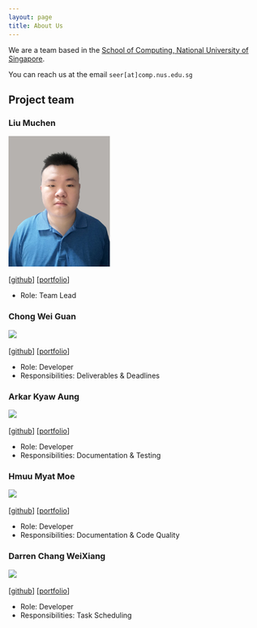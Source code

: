 ```yaml
---
layout: page
title: About Us
---
```


We are a team based in the [School of Computing, National University of Singapore](http://www.comp.nus.edu.sg).

You can reach us at the email `seer[at]comp.nus.edu.sg`

## Project team

### Liu Muchen

<img src="images/liumc-sg.png" width="200px">

[[github](https://github.com/LiuMC-SG)]
[[portfolio](team/liumc-sg.md)]

* Role: Team Lead

### Chong Wei Guan

<img src="images/johndoe.png" width="200px">

[[github](https://github.com/chongweiguan)]
[[portfolio](team/johndoe.md)]

* Role: Developer
* Responsibilities: Deliverables & Deadlines

### Arkar Kyaw Aung

<img src="images/johndoe.png" width="200px">

[[github](https://github.com/arkarsg)]
[[portfolio](team/johndoe.md)]

* Role: Developer
* Responsibilities: Documentation & Testing

### Hmuu Myat Moe

<img src="images/johndoe.png" width="200px">

[[github](https://github.com/HmuuMyatMoe)]
[[portfolio](team/johndoe.md)]

* Role: Developer
* Responsibilities: Documentation & Code Quality

### Darren Chang WeiXiang

<img src="images/johndoe.png" width="200px">

[[github](https://github.com/ChangGittyHub)]
[[portfolio](team/johndoe.md)]

* Role: Developer
* Responsibilities: Task Scheduling
